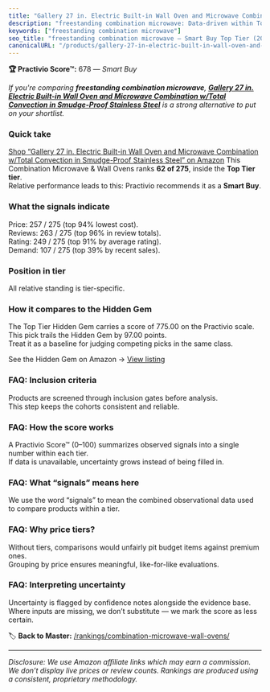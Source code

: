 ```yaml
---
title: "Gallery 27 in. Electric Built-in Wall Oven and Microwave Combination w/Total Convection in Smudge-Proof Stainless Steel"
description: "freestanding combination microwave: Data-driven within Top Tier ranking using the Practivio Score™. Positioned by quality, value, demand, findability, momentum."
keywords: ["freestanding combination microwave"]
seo_title: "freestanding combination microwave — Smart Buy Top Tier (2025)"
canonicalURL: "/products/gallery-27-in-electric-built-in-wall-oven-and-microwave-combination-wtotal-convection-in-smudge-proof-stainless-steel-B0DWJRH3TK/"
---
```


**🏆 Practivio Score™:** 678 — _Smart Buy_


*If you're comparing **freestanding combination microwave**, **[Gallery 27 in. Electric Built-in Wall Oven and Microwave Combination w/Total Convection in Smudge-Proof Stainless Steel](https://www.amazon.com/dp/B0DWJRH3TK?tag=practivio-20)** is a strong alternative to put on your shortlist.*
### Quick take
[Shop “Gallery 27 in. Electric Built-in Wall Oven and Microwave Combination w/Total Convection in Smudge-Proof Stainless Steel” on Amazon](https://www.amazon.com/dp/B0DWJRH3TK?tag=practivio-20)
This Combination Microwave & Wall Ovens ranks **62 of 275**, inside the **Top Tier tier**.  
Relative performance leads to this: Practivio recommends it as a **Smart Buy**.

### What the signals indicate
Price: 257 / 275 (top 94% lowest cost).  
Reviews: 263 / 275 (top 96% in review totals).  
Rating: 249 / 275 (top 91% by average rating).  
Demand: 107 / 275 (top 39% by recent sales).

### Position in tier
All relative standing is tier-specific.

### How it compares to the Hidden Gem
The Top Tier Hidden Gem carries a score of 775.00 on the Practivio scale.  
This pick trails the Hidden Gem by 97.00 points.  
Treat it as a baseline for judging competing picks in the same class.  

See the Hidden Gem on Amazon → [View listing](https://www.amazon.com/dp/B081ZS7VSM?tag=practivio-20)

### FAQ: Inclusion criteria
Products are screened through inclusion gates before analysis.  
This step keeps the cohorts consistent and reliable.

### FAQ: How the score works
A Practivio Score™ (0–100) summarizes observed signals into a single number within each tier.  
If data is unavailable, uncertainty grows instead of being filled in.

### FAQ: What “signals” means here
We use the word “signals” to mean the combined observational data used to compare products within a tier.

### FAQ: Why price tiers?
Without tiers, comparisons would unfairly pit budget items against premium ones.  
Grouping by price ensures meaningful, like-for-like evaluations.

### FAQ: Interpreting uncertainty
Uncertainty is flagged by confidence notes alongside the evidence base.  
Where inputs are missing, we don’t substitute — we mark the score as less certain.


🏷️ **Back to Master:** [/rankings/combination-microwave-wall-ovens/](/rankings/combination-microwave-wall-ovens/)

---
_Disclosure: We use Amazon affiliate links which may earn a commission. We don’t display live prices or review counts. Rankings are produced using a consistent, proprietary methodology._
